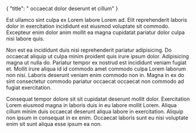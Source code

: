 {
  "title": " occaecat dolor deserunt et cillum"
}

Est ullamco sint culpa ex Lorem labore Lorem ad. Elit reprehenderit laboris dolor in exercitation incididunt est eiusmod voluptate sit commodo. Excepteur enim dolor anim mollit ea magna cupidatat pariatur dolor culpa nisi labore quis.

Non est ea incididunt duis nisi reprehenderit pariatur adipisicing. Do occaecat aliquip ut culpa minim proident quis irure ipsum dolor. Adipisicing magna ut nulla do. Pariatur tempor ex nostrud est incididunt veniam fugiat et. Mollit irure aliqua id id commodo amet commodo culpa Lorem laborum non nisi. Laboris deserunt veniam enim commodo non in. Magna in ex do sint consectetur commodo pariatur occaecat occaecat non commodo ad fugiat exercitation.

Consequat tempor dolore sit sit cupidatat deserunt mollit dolor. Exercitation Lorem eiusmod magna in laboris duis in eu labore mollit Lorem. Aliqua cillum minim duis occaecat deserunt aliqua labore in exercitation. Aliquip non ipsum in consequat in ex enim. Occaecat laboris sunt eu nisi voluptate enim sit sunt aliqua esse ipsum ea non.